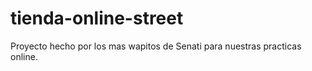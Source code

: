 # tienda-online-street
Proyecto hecho por los mas wapitos de Senati para nuestras practicas online.
